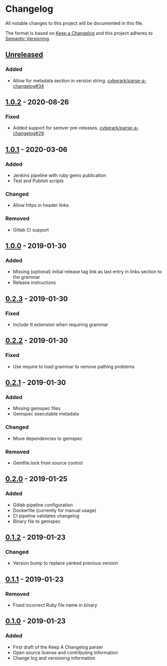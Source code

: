 # Changelog
All notable changes to this project will be documented in this file.

The format is based on [Keep a Changelog](http://keepachangelog.com/en/1.0.0/)
and this project adheres to [Semantic Versioning](http://semver.org/spec/v2.0.0.html).

## [Unreleased]

### Added
- Allow for metadata section in version string.
  [cyberark/parse-a-changelog#34](https://github.com/cyberark/parse-a-changelog/issues/34)

## [1.0.2] - 2020-08-26
### Fixed
- Added support for semver pre-releases.
  [cyberark/parse-a-changelog#29](https://github.com/cyberark/parse-a-changelog/issues/29).

## [1.0.1] - 2020-03-06
### Added
- Jenkins pipeline with ruby gems publication
- Test and Publish scripts

### Changed
- Allow https in header links

### Removed
- Gitlab CI support

## [1.0.0] - 2019-01-30
### Added
- Missing (optional) initial release tag link as last entry in links section to the grammar
- Release instructions

## [0.2.3] - 2019-01-30
### Fixed
- Include tt extension when requiring grammar

## [0.2.2] - 2019-01-30
### Fixed
- Use require to load grammar to remove pathing problems

## [0.2.1] - 2019-01-30
### Added
- Missing gemspec files
- Gemspec executable metadata

### Changed
- Move dependencies to gemspec

### Removed
- Gemfile.lock from source control

## [0.2.0] - 2019-01-25
### Added
- Gitlab pipeline configuration
- Dockerfile (currently for manual usage)
- CI pipeline validates changelog
- Binary file to gemspec

## [0.1.2] - 2019-01-23
### Changed
- Version bump to replace yanked previous version

## [0.1.1] - 2019-01-23
### Removed
- Fixed incorrect Ruby file name in binary

## [0.1.0] - 2019-01-23
### Added
- First draft of the Keep A Changelog parser
- Open source license and contributing information
- Change log and versioning information

[Unreleased]: https://github.com/cyberark/parse-a-changelog/compare/v1.0.2...HEAD
[1.0.2]: https://github.com/cyberark/parse-a-changelog/compare/v1.0.1...v1.0.2
[1.0.1]: https://github.com/cyberark/parse-a-changelog/compare/v1.0.0...v1.0.1
[1.0.0]: https://github.com/cyberark/parse-a-changelog/compare/v0.2.3...v1.0.0
[0.2.3]: https://github.com/cyberark/parse-a-changelog/compare/v0.2.2...v0.2.3
[0.2.2]: https://github.com/cyberark/parse-a-changelog/compare/v0.2.1...v0.2.2
[0.2.1]: https://github.com/cyberark/parse-a-changelog/compare/v0.2.0...v0.2.1
[0.2.0]: https://github.com/cyberark/parse-a-changelog/compare/v0.1.2...v0.2.0
[0.1.2]: https://github.com/cyberark/parse-a-changelog/compare/v0.1.1...v0.1.2
[0.1.1]: https://github.com/cyberark/parse-a-changelog/compare/v0.1.0...v0.1.1
[0.1.0]: https://github.com/cyberark/parse-a-changelog/releases/tag/v0.1.0
